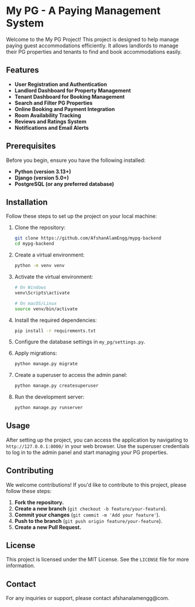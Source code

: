 # My PG - A Paying Management System

Welcome to the My PG Project! This project is designed to help manage paying guest accommodations efficiently. It allows landlords to manage their PG properties and tenants to find and book accommodations easily.

## Features

- **User Registration and Authentication**
- **Landlord Dashboard for Property Management**
- **Tenant Dashboard for Booking Management**
- **Search and Filter PG Properties**
- **Online Booking and Payment Integration**
- **Room Availability Tracking**
- **Reviews and Ratings System**
- **Notifications and Email Alerts**

## Prerequisites

Before you begin, ensure you have the following installed:

- **Python (version 3.13+)**
- **Django (version 5.0+)**
- **PostgreSQL (or any preferred database)**

## Installation

Follow these steps to set up the project on your local machine:

1. Clone the repository:
    ```bash
    git clone https://github.com/AfshanAlamEngg/mypg-backend
    cd mypg-backend
    ```

2. Create a virtual environment:
    ```bash
    python -m venv venv
    ```

3. Activate the virtual environment:
    ```bash
    # On Windows
    venv\Scripts\activate
    
    # On macOS/Linux
    source venv/bin/activate
    ```

4. Install the required dependencies:
    ```bash
    pip install -r requirements.txt
    ```

5. Configure the database settings in `my_pg/settings.py`.

6. Apply migrations:
    ```bash
    python manage.py migrate
    ```

7. Create a superuser to access the admin panel:
    ```bash
    python manage.py createsuperuser
    ```

8. Run the development server:
    ```bash
    python manage.py runserver
    ```

## Usage

After setting up the project, you can access the application by navigating to `http://127.0.0.1:8000/` in your web browser. Use the superuser credentials to log in to the admin panel and start managing your PG properties.

## Contributing

We welcome contributions! If you'd like to contribute to this project, please follow these steps:

1. **Fork the repository.**
2. **Create a new branch** (`git checkout -b feature/your-feature`).
3. **Commit your changes** (`git commit -m 'Add your feature'`).
4. **Push to the branch** (`git push origin feature/your-feature`).
5. **Create a new Pull Request.**

## License

This project is licensed under the MIT License. See the `LICENSE` file for more information.

## Contact

For any inquiries or support, please contact afshanalamengg@com.

